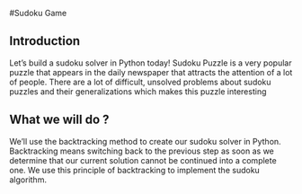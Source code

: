 #Sudoku Game
## Introduction
Let’s build a sudoku solver in Python today! Sudoku Puzzle is a very popular puzzle that appears in the daily newspaper that attracts the attention of a lot of people. There are a lot of difficult, unsolved problems about sudoku puzzles and their generalizations which makes this puzzle interesting


## What we will do ?
We’ll use the backtracking method to create our sudoku solver in Python. Backtracking means switching back to the previous step as soon as we determine that our current solution cannot be continued into a complete one. We use this principle of backtracking to implement the sudoku algorithm.



